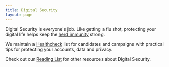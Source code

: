 ```yaml
---
title: Digital Security
layout: page
---
```


Digital Security is everyone's job. Like getting a flu shot, protecting your
digital life helps keep the [herd immunity](https://en.wikipedia.org/wiki/Herd_immunity) strong.

We maintain a [Healthcheck](healthcheck.html) list for candidates
and campaigns with practical tips for protecting your accounts, data and privacy.

Check out our [Reading List](reading.html) for other resources about Digital Security. 
